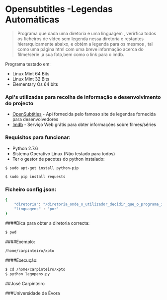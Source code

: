 Opensubtitles -Legendas Automáticas
=========
>Programa que dada uma diretoria e uma linguagem , verirfica todos os ficheiros de vídeo sem legenda nessa diretoria e restantes hierarquicamente abaixo, e obtém a legenda para os mesmos , tal como uma página html com uma breve informação acerca do filme/série ,a sua foto,bem como o link para o imdb.

Programa testado em:

  - Linux Mint 64 Bits
  - Linux Mint 32 Bits
  - Elementary Os 64 bits

### Api's utilizadas para recolha de informação e desenvolvimento do projecto



* [OpenSubtitles] - Api fornecida pelo famoso site de legendas fornecida para desenvolvedores
* [Imdb] - Serviço Web grátis para obter informações sobre filmes/séries

### Requisitos para funcionar:
* Python 2.7.6
* Sistema Operativo Linux (Não testado para todos)
* Ter o gestor de pacotes do python instalado:

```sh
$ sudo apt-get install python-pip
```

```sh
$ sudo pip install requests
```

### Ficheiro config.json:

```sh
{
	"diretoria": "/diretoria_onde_o_utilizador_decidir_que_o_programa_ira_executar",
	"linguagens" : "por"
}
```
####Dica para obter a diretoria correcta: 
```sh
$ pwd
```
####Exemplo:
```sh
/home/carpinteiro/xpto
```

####Execução:
```sh
$ cd /home/carpinteiro/xpto
$ python legopens.py
```

##José Carpinteiro 

###Universidade de Évora



[Imdb]:http://www.omdbapi.com/
[OpenSubtitles]:http://trac.opensubtitles.org/projects/opensubtitles/wiki/XMLRPC
